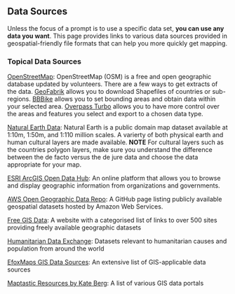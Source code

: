 ## Data Sources

Unless the focus of a prompt is to use a specific data set, **you can use any data you want**. This page provides links to various data sources provided in geospatial-friendly file formats that can help you more quickly get mapping.

### Topical Data Sources

[OpenStreetMap](https://www.openstreetmap.org/): OpenStreetMap (OSM) is a free and open geographic database updated by volunteers. There are a few ways to get extracts of the data. [GeoFabrik](https://download.geofabrik.de/) allows you to download Shapefiles of countries or sub-regions. [BBBike](https://extract.bbbike.org/) allows you to set bounding areas and obtain data within your selected area. [Overpass Turbo](https://overpass-turbo.eu/) allows you to have more control over the areas and features you select and export to a chosen data type.

[Natural Earth Data](https://www.naturalearthdata.com/): Natural Earth is a public domain map dataset available at 1:10m, 1:50m, and 1:110 million scales. A varierty of both physical earth and human cultural layers are made available. **NOTE** For cultural layers such as the countries polygon layers, make sure you understand the difference between the de facto versus the de jure data and choose the data appropriate for your map.

[ESRI ArcGIS Open Data Hub](https://hub.arcgis.com/search): An online platform that allows you to browse and display geographic information from organizations and governments.

[AWS Open Geographic Data Repo](https://github.com/giswqs/aws-open-data-geo): A GitHub page listing publicly available geospatial datasets hosted by Amazon Web Services.

[Free GIS Data](https://freegisdata.rtwilson.com/): A website with a categorised list of links to over 500 sites providing freely available geographic datasets

[Humanitarian Data Exchange](https://data.humdata.org/): Datasets relevant to humanitarian causes and population from around the world

[EfoxMaps GIS Data Sources](https://vlckel.notion.site/vlckel/a360dea317234868a0f7cfb1ef249843?v=2923f79780214ec390b9f0fefbc1c002): An extensive list of GIS-applicable data sources

[Maptastic Resources by Kate Berg](https://docs.google.com/spreadsheets/d/1aLOpW2oQHw5r2vc70o8TiM5SJctR9TuH4a70d-ZtbXA/edit#gid=0): A list of various GIS data portals
